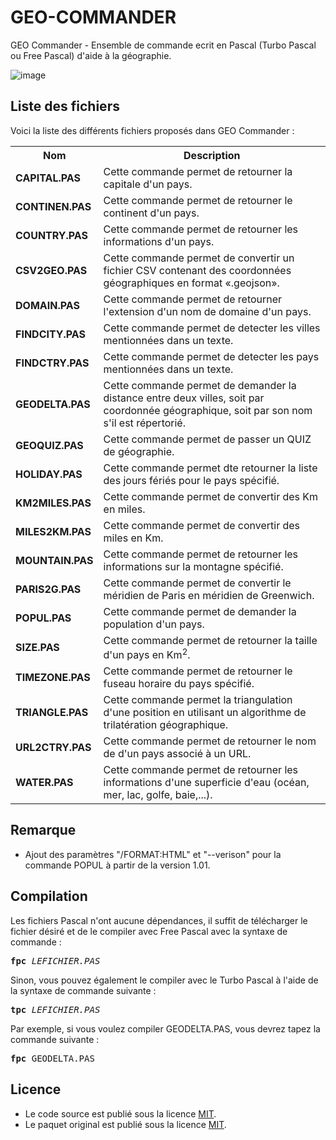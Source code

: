 # GEO-COMMANDER
GEO Commander - Ensemble de commande ecrit en Pascal (Turbo Pascal ou Free Pascal) d'aide à la géographie.

![image](https://user-images.githubusercontent.com/11842176/171527776-3fb9d57b-57e4-4c16-8e4d-32694a13d419.png)

<h2>Liste des fichiers</h3>

Voici la liste des différents fichiers proposés dans GEO Commander :

<table>
  <tr>
    <th>Nom</th>
    <th>Description</th>
  </tr>
  <tr>
      <td><b>CAPITAL.PAS</b></td>
      <td>Cette commande permet de retourner la capitale d'un pays.</td>
  </tr>
  <tr>
      <td><b>CONTINEN.PAS</b></td>
      <td>Cette commande permet de retourner le continent d'un pays.</td>
  </tr>
  <tr>
      <td><b>COUNTRY.PAS</b></td>
      <td>Cette commande permet de retourner les informations d'un pays.</td>
  </tr>
  <tr>
      <td><b>CSV2GEO.PAS</b></td>
      <td>Cette commande permet de convertir un fichier CSV contenant des coordonnées géographiques en format «.geojson».</td>
 </tr>
  <tr>
      <td><b>DOMAIN.PAS</b></td>
      <td>Cette commande permet de retourner l'extension d'un nom de domaine d'un pays.</td>
  </tr>
  <tr>
      <td><b>FINDCITY.PAS</b></td>
      <td>Cette commande permet de detecter les villes mentionnées dans un texte.</td>
  </tr>
  <tr>
      <td><b>FINDCTRY.PAS</b></td>
    <td>Cette commande permet de detecter les pays mentionnées dans un texte.</td>
  </tr>
  <tr>
      <td><b>GEODELTA.PAS</b></td>
      <td>Cette commande permet de demander la distance entre deux villes, soit par coordonnée géographique, soit par son nom s'il est répertorié.</td>
  </tr>
  <tr>
      <td><b>GEOQUIZ.PAS</b></td>
      <td>Cette commande permet de passer un QUIZ de géographie.</td>  
 </tr> 
<tr>
	<td><b>HOLIDAY.PAS</b></td>
	<td>Cette commande permet dte retourner la liste des jours fériés pour le pays spécifié.</td>
</tr>
  <tr>
      <td><b>KM2MILES.PAS</b></td>
      <td>Cette commande permet de convertir des Km en miles.</td>
  </tr>
  <tr>
      <td><b>MILES2KM.PAS</b></td>
      <td>Cette commande permet de convertir des miles en Km.</td>
  </tr>
  <tr>
	<td><b>MOUNTAIN.PAS</b></td>
	  <td>Cette commande permet de retourner les informations sur la montagne spécifié.</td>
  </tr>
  <tr>
      <td><b>PARIS2G.PAS</b></td>
      <td>Cette commande permet de convertir le méridien de Paris en méridien de Greenwich.</td>
  </tr>
  <tr>
      <td><b>POPUL.PAS</b></td>
      <td>Cette commande permet de demander la population d'un pays.</td>
  </tr>
  <tr>
      <td><b>SIZE.PAS</b></td>
      <td>Cette commande permet de retourner la taille d'un pays en Km<sup>2</sup>.</td>
  </tr>
<tr>
	<td><b>TIMEZONE.PAS</b></td>
	<td>Cette commande permet de retourner le fuseau horaire du pays spécifié.</td>
</tr>
	<tr>
		<td><b>TRIANGLE.PAS</b></td>
		<td>Cette commande permet la triangulation d'une position en utilisant un algorithme de trilatération géographique.</td>
	</tr>
<tr>
	<td><b>URL2CTRY.PAS</b></td>
	<td>Cette commande permet de retourner le nom de d'un pays associé à un URL.</td>
</tr>
  <tr>
      <td><b>WATER.PAS</b></td>
      <td>Cette commande permet de retourner les informations d'une superficie d'eau (océan, mer, lac, golfe, baie,...).</td>
  </tr>
 </table>

<h2>Remarque</h2>
<ul>
	<li>Ajout des paramètres "/FORMAT:HTML" et "--verison" pour la commande POPUL à partir de la version 1.01.</li>
</ul>

<h2>Compilation</h2>
	
Les fichiers Pascal n'ont aucune dépendances, il suffit de télécharger le fichier désiré et de le compiler avec Free Pascal avec la syntaxe de commande  :

<pre><b>fpc</b> <i>LEFICHIER.PAS</i></pre>
	
Sinon, vous pouvez également le compiler avec le Turbo Pascal à l'aide de la syntaxe de commande suivante :	

<pre><b>tpc</b> <i>LEFICHIER.PAS</i></pre>
	
Par exemple, si vous voulez compiler GEODELTA.PAS, vous devrez tapez la commande suivante :

<pre><b>fpc</b> GEODELTA.PAS</pre>

<h2>Licence</h2>
<ul>
 <li>Le code source est publié sous la licence <a href="https://github.com/gladir/GEO-COMMANDER/blob/main/LICENSE">MIT</a>.</li>
 <li>Le paquet original est publié sous la licence <a href="https://github.com/gladir/GEO-COMMANDER/blob/main/LICENSE">MIT</a>.</li>
</ul>
